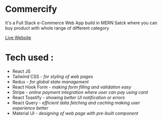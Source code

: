 # Commercify

<p>It's a Full Stack e-Commerce Web App build in MERN Satck where you can buy product with whole range of different category</p>
<p><a href="https://commercify-client.onrender.com"><u>Live Website</u></a></p>

<h1>Tech used : </h1>
<ul>
<li>React JS</li>
<li>Tailwind CSS - <i>for styling of web pages</i></li>
<li>Redux - <i>for global state management</i></li>
<li>React Hook Form - <i>making form filling and validation easy</i></li>
<li>Stripe - <i>online payment integration where user can pay using card</i></li>
<li>React Toastify - <i>showing better UI notification or errors</i></li>
<li>React Query - <i>efficient data fetching and caching making user experience better</i></li>
<li>Material UI - <i>designing of web page with pre-built component</i></li>
</ul>
